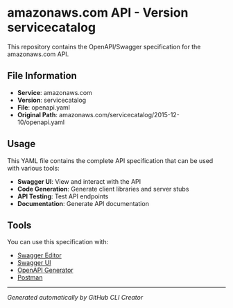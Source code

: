 # amazonaws.com API - Version servicecatalog

This repository contains the OpenAPI/Swagger specification for the amazonaws.com API.

## File Information

- **Service**: amazonaws.com
- **Version**: servicecatalog
- **File**: openapi.yaml
- **Original Path**: amazonaws.com/servicecatalog/2015-12-10/openapi.yaml

## Usage

This YAML file contains the complete API specification that can be used with various tools:

- **Swagger UI**: View and interact with the API
- **Code Generation**: Generate client libraries and server stubs
- **API Testing**: Test API endpoints
- **Documentation**: Generate API documentation

## Tools

You can use this specification with:

- [Swagger Editor](https://editor.swagger.io/)
- [Swagger UI](https://swagger.io/tools/swagger-ui/)
- [OpenAPI Generator](https://openapi-generator.tech/)
- [Postman](https://www.postman.com/)

---

*Generated automatically by GitHub CLI Creator*
